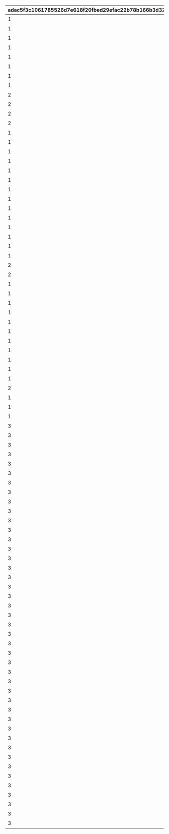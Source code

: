 |adac5f3c1061785526d7e618f20fbed29efac22b78b166b3d32e440fd3b39896|d237d600d7885febbd2017f062f4e8337671d8a2f271078d7a8a9b9502bf753b|8707f7d4594c899b7c807034b942bb55f288d65564d5b2b84d24f4f28ccb78be|4dc25ee52af1d5b8d965bd5c6f620c50a6772f5804b446309dda2cb6766fcb3f|2ea675b7755e760dac895e15706562c9b4fa0681ffe21b69c7cd5772932f788b|8fe1c7cf7b3dddfcba123a77b3dae292341cb1d62587bec33fbcaa5aba7164f7|0621d82eca0fe946d99e61c3c775e08783acb06420dd3ebad133ce8215c5f1ff|e4ebd0641889f674d46fdbc9146ac7f6156b8b88ce5e323097811d5c23323c35|
| --- | --- | --- | --- | --- | --- | --- | --- |
|1|0|0|1|【料理】ダイスが2個に増える|1|52001|1|
|1|0|0|2|【料理】ダイスの目が必ず「1」になる|1|52002|1|
|1|0|0|3|【料理】次のターン数のカウントをスキップする|2|52002|3|
|1|0|0|4|【料理】ダイスの目が必ず「4」になる|1|52004|1|
|1|0|0|5|【料理】ダイスの目が\n「4・5・6」のみになる|1|52006|1|
|1|0|0|6|【料理】ダイスの目が1回目は必ず「3」に、2回目は必ず「6」になる|1|52007|1|
|1|0|0|7|【料理】ダイスの目が必ず「5」になる|1|52003|1|
|1|0|0|8|【料理】マイルマスの獲得マイルが200%アップする|7|52008|2|
|2|0|0|9|【イベント】次のターン数のカウントをスキップする|2|4|3|
|2|0|0|10|【イベント】マイルマスの獲得マイルが100%アップする|3|5|2|
|2|0|0|11|【イベント】ミニゲームの獲得マイルが100%アップする|5|6|2|
|2|0|0|12|【イベント】マイルショップの全商品が20%以上割引される|4|7|3|
|1|0|0|13|【料理】ダイスの目が1回目は必ず「8」に、2回目は必ず「1」になる|1|52009|1|
|1|0|0|14|【料理】「マイルマス」「トレ\nジャーマス」「ショップマス」のRANKが1つ上がる|6|52010|2|
|1|0|0|15|【料理】ダイスの目が1回目は必ず「2」に、2回目は必ず「7」になる|1|52011|1|
|1|0|0|16|【料理】ダイスの目が\n「1・2・3」のみになる|1|52012|1|
|1|0|0|17|【料理】次のターン数のカウントをスキップする|2|52012|3|
|1|0|0|18|【料理】移動時にマイルマスをスキップできる|8|52014|1|
|1|0|0|19|【料理】次回移動時に1マス分多く進める|1|52005|1|
|1|2|2|20|【料理】次回移動時に1マス分多く進める|1|52014|1|
|1|0|0|21|【料理】ダイスが2個に増える|1|52015|1|
|1|0|0|22|【料理】次回移動時に1マス分多く進める|1|52015|1|
|1|0|0|23|【料理】ダイスの目が必ず「6」になる|1|52016|1|
|1|0|0|24|【料理】移動系カテゴリーの料理が食べられなくなる|9|52017|1|
|1|0|0|25|【料理】ダイスの目が必ず「3」になる|1|52018|1|
|1|0|0|26|【料理】ダイスの目が必ず「8」になる|1|52019|1|
|2|0|0|27|【イベント】次のターン数のカウントをスキップする|2|98011|3|
|2|0|0|28|【イベント】次のターン数のカウントをスキップする|2|98012|3|
|1|0|0|29|【料理】移動時にマイルマスをスキップできる|10|52020|2|
|1|2|2|30|【料理】次回移動時に1マス分多く進める|1|52020|1|
|1|0|0|31|【料理】移動時にトレジャーマスをスキップできる|10|52021|2|
|1|0|0|32|【料理】ダイスの「5と6」の\n目が出る確率が3倍になる|1|52022|1|
|1|0|0|33|【料理】ダイスの目が1回目は必ず「6」に、2回目は必ず「3」になる|1|52023|1|
|1|0|0|34|【料理】次回移動時に3マス分多く進める|1|52024|1|
|1|0|0|35|【料理】移動時に「マイルマス」「トレジャーマス」をスキップできる|10|52025|2|
|1|0|0|36|【料理】ダイスの目が必ず「5」になる|1|52027|1|
|1|0|0|37|【料理】ダイスの目が\n「1・2」のみになる|1|52028|1|
|1|0|0|38|【料理】ダイスの目が必ず「2」になる|1|52029|1|
|1|0|0|39|【料理】次のターン数のカウントをスキップする|2|52029|3|
|2|0|0|40|【イベント】マイルショップの全商品が20%以上割引される|4|8|3|
|1|0|0|41|【料理】「マイルマス」を「トレジャーマス」に変化させる|11|52030|3|
|1|0|0|42|【料理】ダイスの目が\n「1・6・6・6・8・8」になる|1|52031|1|
|1|0|0|43|【料理】移動時に料理マスをスキップできる|10|52032|2|
|3|0|0|1001|最大ｎマイルを入手する|99|1|1|
|3|0|0|1002|ダイスを1回振りなおせる|99|2|1|
|3|0|0|1003|ダイスを1回振りなおせる_有効ターン2|99|3|1|
|3|0|0|11001|【仲間】最大50％割引確定の\nショップを開く\n（1品100％割引あり）|126501|1001|1|
|3|0|0|11002|【仲間】最大1000マイルを入手する|105301|1002|1|
|3|0|0|11003|【仲間】料理を1つ入手する|126401|1003|1|
|3|0|0|11004|【仲間】ダイスの目を1回振りなおせる|100501|1004|1|
|3|0|0|11005|【仲間】ダイスの目を2回振りなおせる|101301|1005|1|
|3|0|0|11006|【仲間】出目が4のダイスを同時に振ってどちらか選択できる|104301|1006|1|
|3|0|0|11007|【仲間】出目が3のダイスを同時に振ってどちらか選択できる|102701|1007|1|
|3|0|0|11008|【仲間】出目の合計が7以上になるまでダイスを追加で振れる|100901|1008|1|
|3|0|0|11009|【仲間】最大50％割引確定の\nショップを開く\n（1品100％割引あり）|105101|1009|1|
|3|0|0|11010|【仲間】最大1000マイルを入手する|101801|1010|1|
|3|0|0|11011|【仲間】ダイスの表と裏どちらを適用するか選択できる|129701|1011|1|
|3|0|0|11012|【仲間】ダイスの目を1回振りなおせる|101601|1012|1|
|3|0|0|11013|【仲間】ダイスの目を2回振りなおせる|105601|1013|1|
|3|0|0|11014|【仲間】出目が3のダイスを同時に振ってどちらか選択できる|102001|1014|1|
|3|0|0|11015|【仲間】出目の合計が7以上になるまでダイスを追加で振れる|129601|1015|1|
|3|0|0|11016|【仲間】出たダイスの目が奇数だった場合、ライバルを1ターン休みにできる|100401|1016|1|
|3|0|0|11017|【仲間】出たダイスの目が偶数だった場合、1マス分多く進める|127701|1017|1|
|3|0|0|11018|【仲間】出たダイスの目が奇数だった場合、ライバルを1ターン休みにできる|127801|1018|1|
|3|0|0|11019|【仲間】最大50％割引確定の\nショップを開く\n（1品100％割引あり）|104801|1019|1|
|3|0|0|11020|【仲間】ダイスの目を2回振りなおせる|104701|1020|1|
|3|0|0|11021|【仲間】出目の合計が7以上になるまでダイスを追加で振れる|105001|1021|1|
|3|0|0|11022|【仲間】最大2000マイルを入手する|103201|1022|1|
|3|0|0|11023|【仲間】福引券を1枚入手する|130901|1023|1|
|3|0|0|11024|【仲間】料理を1つ入手する|102501|1024|1|
|3|0|0|11025|【仲間】ダイスの表と裏どちらを適用するか選択できる|100801|1025|1|
|3|0|0|11026|【仲間】出目が4のダイスを同時に振ってどちらか選択できる|123301|1026|1|
|3|0|0|11027|【仲間】最大50％割引確定の\nショップを開く\n（1品100％割引あり）|104601|1027|1|
|3|0|0|11028|【仲間】ダイスの目を2回振りなおせる|118101|1028|1|
|3|0|0|11029|【仲間】出目の合計が7以上になるまでダイスを追加で振れる|103401|1029|1|
|3|0|0|11030|【仲間】最大2000マイルを入手する|118001|1030|1|
|3|0|0|11031|【仲間】福引券を1枚入手する|102801|1031|1|
|3|0|0|11032|【仲間】料理を1つ入手する|100201|1032|1|
|3|0|0|11033|【仲間】出たダイスの目が奇数だった場合、1マス分多く進める|101201|1033|1|
|3|0|0|11034|【仲間】ダイスの目を1回振りなおせる|118201|1034|1|
|3|0|0|11035|【仲間】出目の合計が7以上になるまでダイスを追加で振れる|106101|1035|1|
|3|0|0|11036|【仲間】出目が4のダイスを同時に振ってどちらか選択できる|103101|1036|1|
|3|0|0|11037|【仲間】最大50％割引確定の\nショップを開く\n（1品100％割引あり）|103301|1037|1|
|3|0|0|11038|【仲間】最大2000マイルを入手する|103601|1038|1|
|3|0|0|11039|【仲間】福引券を1枚入手する|133001|1039|1|
|3|0|0|11040|【仲間】料理を1つ入手する|133101|1040|1|